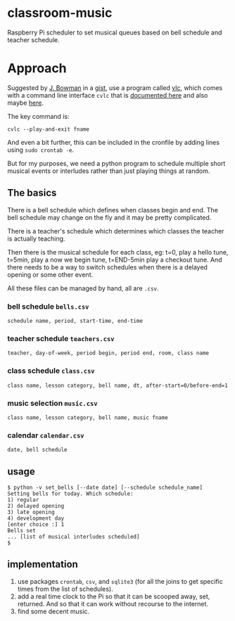 # classroom-music
Raspberry Pi scheduler to set musical queues based on bell schedule and teacher schedule.

# Approach

Suggested by [J. Bowman](https://gist.github.com/gitblight1) in a [gist](https://gist.github.com/gitblight1/602f0a73672822c1ef6b056ff35ea293), use a program called [vlc](https://www.videolan.org/vlc/), which comes with a command line interface `cvlc` that is [documented here](https://wiki.videolan.org/Documentation:Streaming_HowTo/Command_Line_Examples/) and also maybe [here](https://openbase.com/js/cvlc/documentation).

The key command is:

```
cvlc --play-and-exit fname
```

And even a bit further, this can be included in the cronfile by adding lines using `sudo crontab -e`.

But for my purposes, we need a python program to schedule multiple short musical events or interludes rather than just playing things at random.

## The basics

There is a bell schedule which defines when classes begin and end.
The bell schedule may change on the fly and it may be pretty complicated.

There is a teacher's schedule which determines which classes the teacher is actually teaching.

Then there is the musical schedule for each class, eg: t=0, play a hello tune, t=5min, play a now we begin tune, t=END-5min play a checkout tune.
And there needs to be a way to switch schedules when there is a delayed opening or some other event.

All these files can be managed by hand, all are `.csv`.
### bell schedule `bells.csv`

`schedule name, period, start-time, end-time`

### teacher schedule `teachers.csv`

`teacher, day-of-week, period begin, period end, room, class name`


### class schedule `class.csv`

`class name, lesson category, bell name, dt, after-start=0/before-end=1`

### music selection `music.csv`

`class name, lesson category, bell name, music fname`

### calendar `calendar.csv`

`date, bell schedule`

## usage

```
$ python -v set_bells [--date date] [--schedule schedule_name]
Setting bells for today. Which schedule:
1) regular
2) delayed opening
3) late opening
4) development day
[enter choice :] 1
Bells set
... [list of musical interludes scheduled]
$
```


## implementation

1. use packages `crontab`, `csv`, and `sqlite3` (for all the joins to get specific times from the list of schedules).
1. add a real time clock to the Pi so that it can be scooped away, set, returned. And so that it can work without recourse to the internet.
1. find some decent music.


